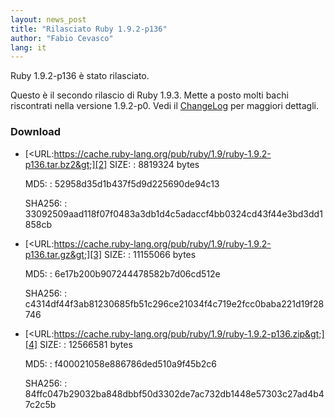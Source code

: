 ```yaml
---
layout: news_post
title: "Rilasciato Ruby 1.9.2-p136"
author: "Fabio Cevasco"
lang: it
---
```


Ruby 1.9.2-p136 è stato rilasciato.

Questo è il secondo rilascio di Ruby 1.9.3. Mette a posto molti bachi
riscontrati nella versione 1.9.2-p0. Vedi il [ChangeLog][1] per
maggiori dettagli.

### Download

* [&lt;URL:https://cache.ruby-lang.org/pub/ruby/1.9/ruby-1.9.2-p136.tar.bz2&gt;][2]
  SIZE:
  : 8819324 bytes

  MD5:
  : 52958d35d1b437f5d9d225690de94c13

  SHA256:
  : 33092509aad118f07f0483a3db1d4c5adaccf4bb0324cd43f44e3bd3dd1858cb

* [&lt;URL:https://cache.ruby-lang.org/pub/ruby/1.9/ruby-1.9.2-p136.tar.gz&gt;][3]
  SIZE:
  : 11155066 bytes

  MD5:
  : 6e17b200b907244478582b7d06cd512e

  SHA256:
  : c4314df44f3ab81230685fb51c296ce21034f4c719e2fcc0baba221d19f28746

* [&lt;URL:https://cache.ruby-lang.org/pub/ruby/1.9/ruby-1.9.2-p136.zip&gt;][4]
  SIZE:
  : 12566581 bytes

  MD5:
  : f400021058e886786ded510a9f45b2c6

  SHA256:
  : 84ffc047b29032ba848dbbf50d3302de7ac732db1448e57303c27ad4b47c2c5b



[1]: https://svn.ruby-lang.org/repos/ruby/tags/v1_9_2_136/ChangeLog
[2]: https://cache.ruby-lang.org/pub/ruby/1.9/ruby-1.9.2-p136.tar.bz2
[3]: https://cache.ruby-lang.org/pub/ruby/1.9/ruby-1.9.2-p136.tar.gz
[4]: https://cache.ruby-lang.org/pub/ruby/1.9/ruby-1.9.2-p136.zip
